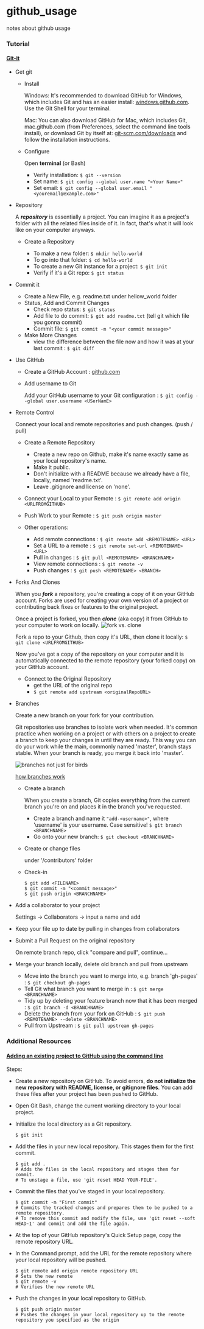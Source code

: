 # github_usage
notes about github usage


### Tutorial
#### [Git-it](http://jlord.us/git-it/)
- Get git
  - Install
  
    Windows: It's recommended to download GitHub for Windows, which includes Git and has an easier install: [windows.github.com](http://windows.github.com/). Use the Git Shell for your terminal.
    
    Mac: You can also download GitHub for Mac, which includes Git, mac.github.com (from Preferences, select the command line tools install), or download Git by itself at: [git-scm.com/downloads](http://git-scm.com/downloads) and follow the installation instructions.
  
  - Configure
  
    Open **terminal** (or Bash)
    - Verify installation:  `$ git --version`
    - Set name: `$ git config --global user.name "<Your Name>"`
    - Set email: `$ git config --global user.email "<youremail@example.com>"`
    
- Repository
  
  A _**repository**_ is essentially a project. You can imagine it as a project's folder with all the related files inside of it. In fact, that's what it will look like on your computer anyways.
  
  - Create a Repository
  
    - To make a new folder: `$ mkdir hello-world`
    - To go into that folder: `$ cd hello-world`
    - To create a new Git instance for a project: `$ git init`
    - Verify if it's a Git repo: `$ git status`
  
- Commit it
  - Create a New File, e.g. readme.txt under hellow_world folder
  - Status, Add and Commit Changes
    - Check repo status: `$ git status`
    - Add file to do commit: `$ git add readme.txt` (tell git which file you gonna commit)
    - Commit file: `$ git commit -m "<your commit message>"`
  - Make More Changes
    -  view the difference between the file now and how it was at your last commit : `$ git diff`

- Use GitHub
  - Create a GitHub Account : [github.com](http://github.com/)
  - Add username to Git
  
    Add your GitHub username to your Git configuration : `$ git config --global user.username <USerNamE>`
  
- Remote Control
  
  Connect your local and remote repositories and push changes. (push / pull)
  - Create a Remote Repository   
    - Create a new repo on Github, make it's name exactly same as your local repository's name. 
    - Make it public.
    - Don't initialize with a README because we already have a file, locally, named 'readme.txt'.
    - Leave .gitignore and license on 'none'.
  
  - Connect your Local to your Remote : `$ git remote add origin <URLFROMGITHUB>`
  - Push Work to your Remote : `$ git push origin master`
  
  - Other operations:
    - Add remote connections : `$ git remote add <REMOTENAME> <URL>`
    - Set a URL to a remote : `$ git remote set-url <REMOTENAME> <URL>`
    - Pull in changes : `$ git pull <REMOTENAME> <BRANCHNAME>`
    - View remote connections : `$ git remote -v`
    - Push changes : `$ git push <REMOTENAME> <BRANCH>`

- Forks And Clones
  
  When you _**fork**_ a repository, you're creating a copy of it on your GitHub account. Forks are used for creating your own version of a project or contributing back fixes or features to the original project.
  
  Once a project is forked, you then _**clone**_ (aka copy) it from GitHub to your computer to work on locally.
  ![fork vs. clone](forkVSclone.JPG)
  
  Fork a repo to your Github, then copy it's URL, then clone it locally:
  `$ git clone <URLFROMGITHUB>`
  
  Now you've got a copy of the repository on your computer and it is automatically connected to the remote repository (your forked copy) on your GitHub account.
  
  - Connect to the Original Repository
    - get the URL of the original repo
    - `$ git remote add upstream <originalRepoURL>`
    
- Branches

  Create a new branch on your fork for your contribution.
  
  Git repositories use branches to isolate work when needed. It's common practice when working on a project or with others on a project to create a branch to keep your changes in until they are ready. This way you can do your work while the main, commonly named 'master', branch stays stable. When your branch is ready, you merge it back into 'master'.
  
  ![branches not just for birds](branches.JPG)
  
  [how branches work](guides.github.com/overviews/flow)
  
  - Create a branch
  
    When you create a branch, Git copies everything from the current branch you're on and places it in the branch you've requested.
    - Create a branch and name it `"add-<username>"`, where 'username' is your username. Case sensitive!
      `$ git branch <BRANCHNAME>`
    - Go onto your new branch: `$ git checkout <BRANCHNAME>`
    
  - Create or change files  
  
    under '/contributors' folder
    
  - Check-in
    ```
    $ git add <FILENAME>
    $ git commit -m "<commit message>"
    $ git push origin <BRANCHNAME>
    ```
    
- Add a collaborator to your project

  Settings -> Collaborators -> input a name and add
  
- Keep your file up to date by pulling in changes from collaborators
- Submit a Pull Request on the original repository

  On remote branch repo, click "compare and pull", continue...
  
- Merge your branch locally, delete old branch and pull from upstream
  - Move into the branch you want to merge into, e.g. branch 'gh-pages' : `$ git checkout gh-pages`
  - Tell Git what branch you want to merge in : `$ git merge <BRANCHNAME>`
  - Tidy up by deleting your feature branch now that it has been merged : `$ git branch -d <BRANCHNAME>`
  - Delete the branch from your fork on GitHub : `$ git push <REMOTENAME> --delete <BRANCHNAME>`  
  - Pull from Upstream : `$ git pull upstream gh-pages`
  
  
### Additional Resources
#### [Adding an existing project to GitHub using the command line](https://help.github.com/articles/adding-an-existing-project-to-github-using-the-command-line/)

Steps:
- Create a new repository on GitHub. To avoid errors, **do not initialize the new repository with README, license, or gitignore files**. You can add these files after your project has been pushed to GitHub.

- Open Git Bash, change the current working directory to your local project.

- Initialize the local directory as a Git repository.
  ```
  $ git init
  ```

- Add the files in your new local repository. This stages them for the first commit.
  ```
  $ git add .
  # Adds the files in the local repository and stages them for commit. 
  # To unstage a file, use 'git reset HEAD YOUR-FILE'.
  ```
  
- Commit the files that you've staged in your local repository.
  ```
  $ git commit -m "First commit"
  # Commits the tracked changes and prepares them to be pushed to a remote repository. 
  # To remove this commit and modify the file, use 'git reset --soft HEAD~1' and commit and add the file again.  
  ```
  
- At the top of your GitHub repository's Quick Setup page, copy the remote repository URL. 

- In the Command prompt, add the URL for the remote repository where your local repository will be pushed.
  ```
  $ git remote add origin remote repository URL
  # Sets the new remote
  $ git remote -v
  # Verifies the new remote URL  
  ```
  
- Push the changes in your local repository to GitHub.
  ```
  $ git push origin master
  # Pushes the changes in your local repository up to the remote repository you specified as the origin  
  ```

